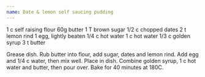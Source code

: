 ```yaml
---
name: Date & lemon self saucing pudding
---
```


1 c self raising flour
60g butter
1 T brown sugar
1/2 c chopped dates
2 t lemon rind
1 egg, lightly beaten
1/4 c hot water
1 c hot water
1/3 c golden syrup
3 t butter

Grease dish.  Rub butter into flour, add sugar, dates and lemon rind.  Add egg and 1/4 c water, then mix well.  Place in dish.  Combine golden syrup, 1 c hot water and butter, then pour over.  Bake for 40 minutes at 180C.

